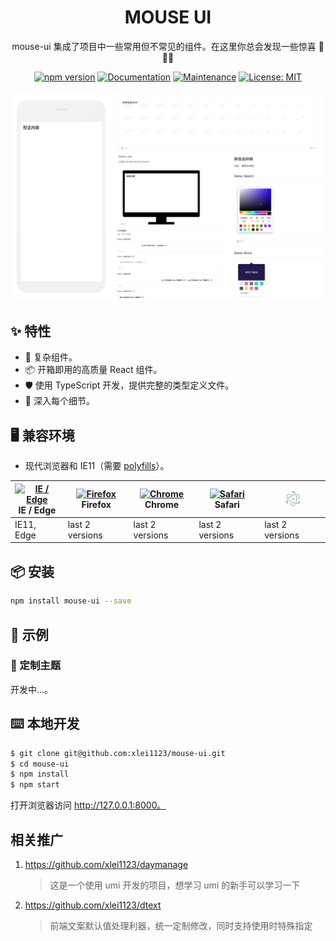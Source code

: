<h1 align="center">MOUSE UI</h1>

<div align="center">

mouse-ui 集成了项目中一些常用但不常见的组件。在这里你总会发现一些惊喜 🚀🚀🚀

[![npm version](https://img.shields.io/npm/v/mouse-ui.svg?style=flat)](https://www.npmjs.com/package/mouse-ui) [![Documentation](https://img.shields.io/badge/documentation-yes-brightgreen.svg)](https://github.com/xlei1123/react-ui#readme) [![Maintenance](https://img.shields.io/badge/Maintained%3F-yes-green.svg)](https://github.com/xlei1123/react-ui/graphs/commit-activity) [![License: MIT](https://img.shields.io/badge/License-MIT-yellow.svg)](https://github.com/xlei1123/react-ui/blob/master/LICENSE)

</div>

[![](./public/bgimg.png)](https://github.com/xlei1123/react-ui#readme)

## ✨ 特性

- 🌈 复杂组件。
- 📦 开箱即用的高质量 React 组件。
- 🛡 使用 TypeScript 开发，提供完整的类型定义文件。
- 🎨 深入每个细节。

## 🖥 兼容环境

- 现代浏览器和 IE11（需要 [polyfills](https://ant.design/docs/react/getting-started-cn#兼容性)）。

| [<img src="https://raw.githubusercontent.com/alrra/browser-logos/master/src/edge/edge_48x48.png" alt="IE / Edge" width="24px" height="24px" />](http://godban.github.io/browsers-support-badges/)<br>IE / Edge | [<img src="https://raw.githubusercontent.com/alrra/browser-logos/master/src/firefox/firefox_48x48.png" alt="Firefox" width="24px" height="24px" />](http://godban.github.io/browsers-support-badges/)<br>Firefox | [<img src="https://raw.githubusercontent.com/alrra/browser-logos/master/src/chrome/chrome_48x48.png" alt="Chrome" width="24px" height="24px" />](http://godban.github.io/browsers-support-badges/)<br>Chrome | [<img src="https://raw.githubusercontent.com/alrra/browser-logos/master/src/safari/safari_48x48.png" alt="Safari" width="24px" height="24px" />](http://godban.github.io/browsers-support-badges/)<br>Safari | [<img src="https://raw.githubusercontent.com/alrra/browser-logos/master/src/electron/electron_48x48.png" alt="Electron" width="24px" height="24px" />](http://godban.github.io/browsers-support-badges/) |
| -------------------------------------------------------------------------------------------------------------------------------------------------------------------------------------------------------------- | ---------------------------------------------------------------------------------------------------------------------------------------------------------------------------------------------------------------- | ------------------------------------------------------------------------------------------------------------------------------------------------------------------------------------------------------------ | ------------------------------------------------------------------------------------------------------------------------------------------------------------------------------------------------------------ | -------------------------------------------------------------------------------------------------------------------------------------------------------------------------------------------------------- |
| IE11, Edge                                                                                                                                                                                                     | last 2 versions                                                                                                                                                                                                  | last 2 versions                                                                                                                                                                                              | last 2 versions                                                                                                                                                                                              | last 2 versions                                                                                                                                                                                          |

## 📦 安装

```bash
npm install mouse-ui --save
```

## 🔨 示例

### 🌈 定制主题

开发中...。

## ⌨️ 本地开发

```bash
$ git clone git@github.com:xlei1123/mouse-ui.git
$ cd mouse-ui
$ npm install
$ npm start
```

打开浏览器访问 http://127.0.0.1:8000。

## 相关推广

1. https://github.com/xlei1123/daymanage
   > 这是一个使用 umi 开发的项目，想学习 umi 的新手可以学习一下
2. https://github.com/xlei1123/dtext
   > 前端文案默认值处理利器，统一定制修改，同时支持使用时特殊指定
